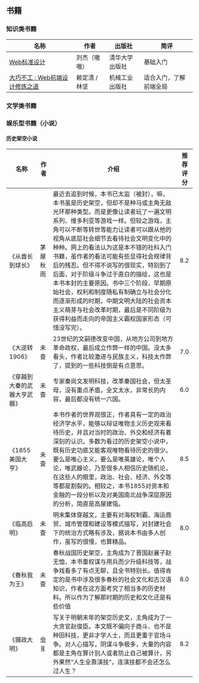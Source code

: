 ## 书籍

### 知识类书籍
|名称 | 作者 | 出版社|简评 |
| ----- | -----  |----- |------|
| [Web标准设计](http://book.douban.com/subject/3327829/) | 刘杰（嗷嗷） | 清华大学出版社 |基础入门|
| [大巧不工 : Web前端设计修炼之道](http://book.douban.com/subject/4914146/) | 赖定清 / 林坚   | 机械工业出版社|适合入门，了解前端全局|

### 文学类书籍



### 娱乐型书籍（小说）
#### 历史架空小说
|名称 | 作者 | 介绍 | 推荐评分 |
| ----- | -----  |----- |----- |
| 《从酋长到球长》 | 茅屋秋雨 | 最近去追到时候，本书已太监（被封），嘛，本书虽是历史架空，但却不是种马或主角无敌光环那种类型。而是更像让读者玩了一遍文明系列、维多利亚等游戏一样。但较之游戏，主角可以不断等转世等能力让读者可以跟从他的视角从底层社会细节去看待社会文明变化中的种种。网上的看法认为这是本不错的社科入门书籍，虽作者的看法可能有些显得社会规律背后的残忍。但不得不说写的很现实，特别到了后面，对于阶级斗争过于直白的描绘，这也是本书本封的主要原因。书中三个阶段，早期原始社会，权利和制度随私有制确立与社会分化而逐渐形成的时期，中期文明大陆的社会资本主义萌芽与社会改革时期，最后是不同阶级为获得利益而走向的帝国主义霸权国家形态（可惜没写完）。 |8.2  |
|《大逆转1906》 | 未查  | 23世纪的文嗣德改变中国，从地方公司到地方革命政权，最后成立作弊一样的中国。没太多看头，作者比较激进与民族主义，科技太作弊了，提到的一些科技倒是有点意思。|7.0 |
|《穿越到大秦的武器大亨武器》 | 未查  | 专家秦尚文发明科技，改革秦国社会，但太圣母，没有重点矛盾，全文太水，非常长的内容，最后都没有统一六国。| 6.0 |
|《1855美国大亨》 | 未查  | 本书作者的世界观很正，作者具有一定的政治经济学水平，能够以辩证唯物主义历史观来看待历史，并且对当时的政治、外交和经济有着深刻的认识。多数为看过的历史架空小说中，既有历史功底又能客观唯物看待历史的很少。要么是唯心主义，要么是唯英雄论，唯个人论，唯武器论，乃至很多人相信历史随机论，在这些人的眼里，政治、社会、经济、外交等等都是割裂的。相较之，本书1855对资本和金融的一段分析以及对美国南北战争深层原因的分析，简直是高屋建瓴。| 8.5 |
|《临高启明》 | 未查  |明末集体穿越文，主要有对海权制霸、海运商贸、城市管理和建设等模式描写，对封建社会下的统治方式略有涉及，据说本书由多人创作，虽写的很慢，也算精品。| 8.0 |
|《春秋我为王》| 未查  | 春秋战国历史架空，主角成为了晋国赵襄子赵无恤，本书重权谋与用兵而少升级科技等，战争戏看多了有点无聊，且全书特别长。值得肯定的是书中涉及很多春秋的社会文化和古汉语知识，作者在这方面考究了相当多的历史材料。所以作为了解那时期的历史和文化还是有些价值 |8.0  |
|《摄政大明》| 虫豸  | 写关于明朝末年的架空历史文，主角成为了一大贪官赵俊臣。本文既不偏向于商斗、也不是种田科技，更非才学人士，而且更重于官场斗争。对人心描写，阴谋斗争极多，大量的内容都是主角在算计别人或者防止自己被算计，另外果然“人生全靠演技”，连演技都不会还怎么过人生？  | 8.2 |
